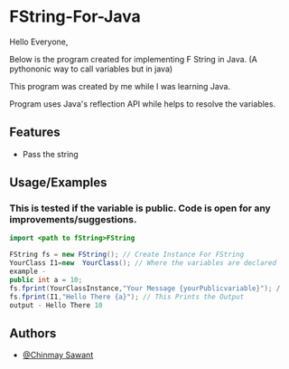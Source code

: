 
# FString-For-Java

Hello Everyone,

Below is the program created for implementing F String in Java.
(A pythononic way to call variables but in java)

This program was created by me while I was learning Java.

Program uses Java's reflection API while helps to resolve the variables.




## Features

- Pass the string



## Usage/Examples

### This is tested if the variable is public. Code is open for any improvements/suggestions.


```Java
import <path to fString>FString

FString fs = new FString(); // Create Instance For FString
YourClass I1=new  YourClass(); // Where the variables are declared 
example -
public int a = 10;
fs.fprint(YourClassInstance,"Your Message {yourPublicvariable}"); /
fs.fprint(I1,"Hello There {a}"); // This Prints the Output
output - Hello There 10

```


## Authors

- [@Chinmay Sawant](https://www.github.com/chinmay-sawant)

